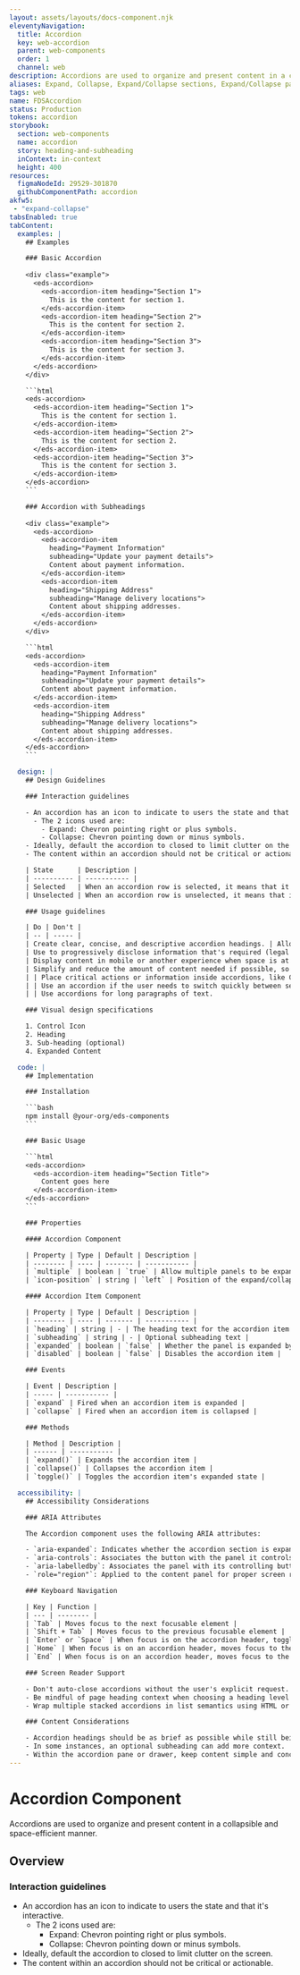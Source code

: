 ```yaml
---
layout: assets/layouts/docs-component.njk
eleventyNavigation:
  title: Accordion
  key: web-accordion
  parent: web-components
  order: 1
  channel: web
description: Accordions are used to organize and present content in a collapsible and space-efficient manner.
aliases: Expand, Collapse, Expand/Collapse sections, Expand/Collapse panel
tags: web
name: FDSAccordion
status: Production
tokens: accordion
storybook:
  section: web-components
  name: accordion
  story: heading-and-subheading
  inContext: in-context
  height: 400
resources:
  figmaNodeId: 29529-301870
  githubComponentPath: accordion
akfw5: 
 - "expand-collapse"
tabsEnabled: true
tabContent:
  examples: |
    ## Examples

    ### Basic Accordion
    
    <div class="example">
      <eds-accordion>
        <eds-accordion-item heading="Section 1">
          This is the content for section 1.
        </eds-accordion-item>
        <eds-accordion-item heading="Section 2">
          This is the content for section 2.
        </eds-accordion-item>
        <eds-accordion-item heading="Section 3">
          This is the content for section 3.
        </eds-accordion-item>
      </eds-accordion>
    </div>

    ```html
    <eds-accordion>
      <eds-accordion-item heading="Section 1">
        This is the content for section 1.
      </eds-accordion-item>
      <eds-accordion-item heading="Section 2">
        This is the content for section 2.
      </eds-accordion-item>
      <eds-accordion-item heading="Section 3">
        This is the content for section 3.
      </eds-accordion-item>
    </eds-accordion>
    ```

    ### Accordion with Subheadings
    
    <div class="example">
      <eds-accordion>
        <eds-accordion-item 
          heading="Payment Information" 
          subheading="Update your payment details">
          Content about payment information.
        </eds-accordion-item>
        <eds-accordion-item 
          heading="Shipping Address" 
          subheading="Manage delivery locations">
          Content about shipping addresses.
        </eds-accordion-item>
      </eds-accordion>
    </div>

    ```html
    <eds-accordion>
      <eds-accordion-item 
        heading="Payment Information" 
        subheading="Update your payment details">
        Content about payment information.
      </eds-accordion-item>
      <eds-accordion-item 
        heading="Shipping Address" 
        subheading="Manage delivery locations">
        Content about shipping addresses.
      </eds-accordion-item>
    </eds-accordion>
    ```

  design: |
    ## Design Guidelines

    ### Interaction guidelines

    - An accordion has an icon to indicate to users the state and that it's interactive.
      - The 2 icons used are:
        - Expand: Chevron pointing right or plus symbols.
        - Collapse: Chevron pointing down or minus symbols.
    - Ideally, default the accordion to closed to limit clutter on the screen.
    - The content within an accordion should not be critical or actionable.

    | State      | Description |
    | ---------- | ----------- |
    | Selected   | When an accordion row is selected, it means that it is currently open. When it is in this state, the user should see more information in the now expanded area. This expanded area is sometimes called a pane or region. |
    | Unselected | When an accordion row is unselected, it means that it isn't currently open or expanded. |

    ### Usage guidelines

    | Do | Don't |
    | -- | ----- |
    | Create clear, concise, and descriptive accordion headings. | Allow only 1 section to be expanded at a time. |
    | Use to progressively disclose information that's required (legal or other), but not essential to the understanding of the page or screen. | Hide content users need to read, understand, or react to in an accordion. |
    | Display content in mobile or another experience when space is at a premium. | Use text like "show more" or "show less" as text for the heading. |
    | Simplify and reduce the amount of content needed if possible, so that an accordion isn't needed. Overload the accordion with too many sections. | Neglect keyboard navigation and focus management. |
    | | Place critical actions or information inside accordions, like CTAs or alerts, because they may not be opened. |
    | | Use an accordion if the user needs to switch quickly between sections. Tabs may be more appropriate.          |
    | | Use accordions for long paragraphs of text.                                                                   |

    ### Visual design specifications

    1. Control Icon
    2. Heading
    3. Sub-heading (optional)
    4. Expanded Content

  code: |
    ## Implementation

    ### Installation

    ```bash
    npm install @your-org/eds-components
    ```

    ### Basic Usage

    ```html
    <eds-accordion>
      <eds-accordion-item heading="Section Title">
        Content goes here
      </eds-accordion-item>
    </eds-accordion>
    ```

    ### Properties

    #### Accordion Component

    | Property | Type | Default | Description |
    | -------- | ---- | ------- | ----------- |
    | `multiple` | boolean | `true` | Allow multiple panels to be expanded simultaneously |
    | `icon-position` | string | `left` | Position of the expand/collapse icon (`left` or `right`) |

    #### Accordion Item Component

    | Property | Type | Default | Description |
    | -------- | ---- | ------- | ----------- |
    | `heading` | string | - | The heading text for the accordion item |
    | `subheading` | string | - | Optional subheading text |
    | `expanded` | boolean | `false` | Whether the panel is expanded by default |
    | `disabled` | boolean | `false` | Disables the accordion item |

    ### Events

    | Event | Description |
    | ----- | ----------- |
    | `expand` | Fired when an accordion item is expanded |
    | `collapse` | Fired when an accordion item is collapsed |

    ### Methods

    | Method | Description |
    | ------ | ----------- |
    | `expand()` | Expands the accordion item |
    | `collapse()` | Collapses the accordion item |
    | `toggle()` | Toggles the accordion item's expanded state |

  accessibility: |
    ## Accessibility Considerations

    ### ARIA Attributes

    The Accordion component uses the following ARIA attributes:

    - `aria-expanded`: Indicates whether the accordion section is expanded
    - `aria-controls`: Associates the button with the panel it controls
    - `aria-labelledby`: Associates the panel with its controlling button
    - `role="region"`: Applied to the content panel for proper screen reader announcement

    ### Keyboard Navigation

    | Key | Function |
    | --- | -------- |
    | `Tab` | Moves focus to the next focusable element |
    | `Shift + Tab` | Moves focus to the previous focusable element |
    | `Enter` or `Space` | When focus is on the accordion header, toggles the expansion state |
    | `Home` | When focus is on an accordion header, moves focus to the first accordion header |
    | `End` | When focus is on an accordion header, moves focus to the last accordion header |

    ### Screen Reader Support

    - Don't auto-close accordions without the user's explicit request. Open/Close all is ok, but don't close based on other interactions on the page.
    - Be mindful of page heading context when choosing a heading level for the trigger. The current default is heading level 3.
    - Wrap multiple stacked accordions in list semantics using HTML or ARIA attributes (coded example provided for reference).

    ### Content Considerations

    - Accordion headings should be as brief as possible while still being clear and descriptive.
    - In some instances, an optional subheading can add more context.
    - Within the accordion pane or drawer, keep content simple and concise.
---
```


<!-- This content will only be shown when tabs are not enabled -->
# Accordion Component

Accordions are used to organize and present content in a collapsible and space-efficient manner.

## Overview

### Interaction guidelines

- An accordion has an icon to indicate to users the state and that it's interactive.
  - The 2 icons used are:
    - Expand: Chevron pointing right or plus symbols.
    - Collapse: Chevron pointing down or minus symbols.
- Ideally, default the accordion to closed to limit clutter on the screen.
- The content within an accordion should not be critical or actionable.
